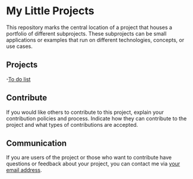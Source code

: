 # My Little Projects

This repository marks the central location of a project that houses a portfolio of different subprojects. These subprojects can be small applications or examples that run on different technologies, concepts, or use cases.

## Projects

-[To do list]([https://deneme.space/To-Do-List/])


## Contribute

If you would like others to contribute to this project, explain your contribution policies and process. Indicate how they can contribute to the project and what types of contributions are accepted.

## Communication

If you are users of the project or those who want to contribute have questions or feedback about your project, you can contact me via [your email address](mailto:abdullahyilmazer50@gmail.com).
